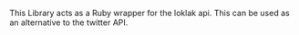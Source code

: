 This Library acts as a Ruby wrapper for the loklak api.
This can be used as an alternative to the twitter API.